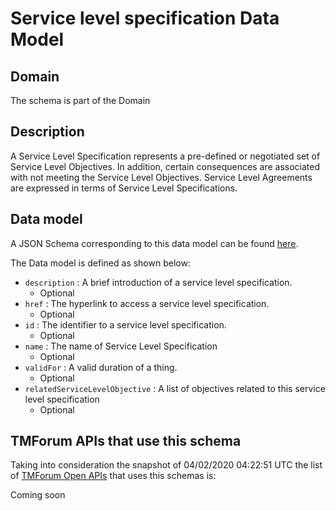 # Service level specification Data Model

## Domain

The  schema is part of the  Domain

## Description

A Service Level Specification represents a pre-defined or negotiated set of Service Level 
Objectives. In addition, certain consequences are associated with not meeting the Service Level 
Objectives. Service Level Agreements are expressed in terms of Service Level Specifications.

## Data model

A JSON Schema corresponding to this data model can be found
[here](https://github.com/tmforum-rand/schemas/blob/candidates/Service/ServiceLevelSpecification.schema.json).

The Data model is defined as shown below:
- `description` : A brief introduction of a service level specification.
  - Optional
- `href` : The hyperlink to access a service level specification.
  - Optional
- `id` : The identifier to a service level specification.
  - Optional
- `name` : The name of Service Level Specification
  - Optional
- `validFor` : A valid duration of a thing.
  - Optional
- `relatedServiceLevelObjective` : A list of objectives related to this service level specification
  - Optional




## TMForum APIs that use this schema

Taking into consideration the snapshot of 04/02/2020 04:22:51 UTC the list of [TMForum Open APIs](https://www.tmforum.org/open-apis/) that uses this schemas is:

Coming soon